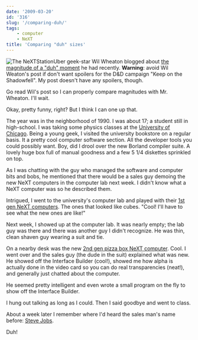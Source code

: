 ```yaml
---
date: '2009-03-20'
id: '316'
slug: '/comparing-duh/'
tags:
    - computer
    - NeXT
title: 'Comparing "duh" sizes'
---
```


![The
NeXTStation](https://upload.wikimedia.org/wikipedia/commons/0/0a/NeXTstation.jpg)Uber
geek-star Wil Wheaton blogged about
[the magnitude of a "duh" moment](http://wilwheaton.typepad.com/wwdnbackup/2009/03/in-which-wil-has-a-duh-moment-of-extraordinary-magnitude.html)
he had recently. **Warning**: avoid Wil Weaton's post if don't want spoilers
for the D&D campaign "Keep on the Shadowfell". My post doesn't have any
spoilers, though.

Go read Wil's post so I can properly compare magnitudes with Mr. Wheaton. I'll
wait.

Okay, pretty funny, right? But I think I can one up that.

<!-- more -->

The year was in the neighborhood of 1990. I was about 17; a student still in
high-school. I was taking some physics classes at the
[University of Chicago](http://www.uchicago.edu/). Being a young geek, I
visited the university bookstore on a regular basis. It a pretty cool computer
software section. All the developer tools you could possibly want. Boy, did I
drool over the new Borland compiler suite. A lovely huge box full of manual
goodness and a few 5 1/4 diskettes sprinkled on top.

As I was chatting with the guy who managed the software and computer bits and
bobs, he mentioned that there would be a sales guy demoing the new NeXT
computers in the computer lab next week. I didn't know what a NeXT computer
was so he described them.

Intrigued, I went to the university's computer lab and played with their
[1st gen NeXT computers](http://en.wikipedia.org/wiki/NeXT#First_generation).
The ones that looked like cubes. "Cool! I'll have to see what the new ones are
like!"

Next week, I showed up at the computer lab. It was nearly empty; the lab guy
was there and there was another guy I didn't recognize. He was thin, clean
shaven guy wearing a suit and tie.

On a nearby desk was the new
[2nd gen pizza box NeXT computer](http://en.wikipedia.org/wiki/NeXT#Second_generation).
Cool. I went over and the sales guy (the dude in the suit) explained what was
new. He showed off the Interface Builder (cool!), showed me how alpha is
actually done in the video card so you can do real transparencies (neat!), and
generally just chatted about the computer.

He seemed pretty intelligent and even wrote a small program on the fly to show
off the Interface Builder.

I hung out talking as long as I could. Then I said goodbye and went to class.

About a week later I remember where I'd heard the sales man's name before:
[Steve Jobs](http://en.wikipedia.org/wiki/Steve_Jobs).

Duh!
